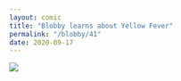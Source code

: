 ```yaml
---
layout: comic
title: "Blobby learns about Yellow Fever"
permalink: "/blobby/41"
date: 2020-09-17
---
```

<img src="/comicsimages/09-17-20-Blobby-learns-about-Yellow-Fever.svg"/>